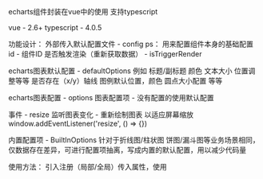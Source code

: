 echarts组件封装在vue中的使用 支持typescript

vue - 2.6+
typescript - 4.0.5

功能设计：
  外部传入默认配置文件 - config
   ps： 用来配置组件本身的基础配置
  id - 组件ID
  是否触发渲染（重新获取数据） - isTriggerRender
  
  echarts图表默认配置 - defaultOptions
  例如
   标题/副标题 颜色 文本大小 位置调整等等
   是否存在（x/y）轴线
   图例默认位置，颜色 圆点大小配置
   等等
   
  echarts图表配置 - options
  图表配置项 - 没有配置的使用默认配置
  
  事件 - resize
  监听图表变化 - 重新绘制图表 以适应屏幕缩放
  window.addEventListener('resize', () => {})
  
  
  内置配置项 - BuiltInOptions
  针对于折线图/柱状图 饼图/漏斗图等业务场景相同，
  仅数据存在差异，可进行配置项抽离，写成内置的默认配置，用以减少代码量
  
使用方法：
  引入注册（局部/全局）传入属性，使用
